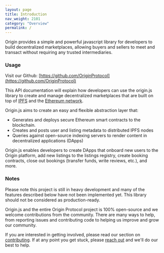 ```yaml
---
layout: page
title: Introduction
nav_weight: 2101
category: "Overview"
permalink: /
---
```


Origin provides a simple and powerful javascript library for developers to build decentralized marketplaces, allowing buyers and sellers to meet and transact without requiring any trusted intermediaries.

### Usage

Visit our Github: [https://github.com/OriginProtocol](https://github.com/OriginProtocol)

This API documentation will explain how developers can use the origin.js library to create and manage decentralized marketplaces that are built on top of [IPFS](https://github.com/ipfs) and the [Ethereum network](https://www.ethereum.org/).

Origin.js aims to create an easy and flexible abstraction layer that:

* Generates and deploys secure Ethereum smart contracts to the blockchain.
* Creates and posts user and listing metadata to distributed IPFS nodes
* Queries against open-source indexing servers to render content in decentralized applications (DApps)

Origin.js enables developers to create DApps that onboard new users to the Origin platform, add new listings to the listings registry, create booking contracts, close out bookings (transfer funds, write reviews, etc.), and more.

### Notes

Please note this project is still in heavy development and many of the features described below have not been implemented yet. This library should not be considered as production-ready.

Origin.js and the entire Origin Protocol project is 100% open-source and we welcome contributions from the community. There are many ways to help, from reporting issues and contributing code to helping us improve and grow our community.

If you are interested in getting involved, please read our section on [contributing](getting_started/contributing.md). If at any point you get stuck, please [reach out](#getting-help) and we'll do our best to help. 
